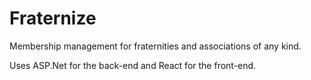 # Fraternize
Membership management for fraternities and associations of any kind.

Uses ASP.Net for the back-end and React for the front-end.
